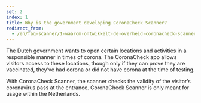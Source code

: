```yaml
---
set: 2
index: 1
title: Why is the government developing CoronaCheck Scanner?
redirect_from: 
  - /en/faq-scanner/1-waarom-ontwikkelt-de-overheid-coronacheck-scanner
---
```

The Dutch government wants to open certain locations and activities in a responsible manner in times of corona. The CoronaCheck app allows visitors access to these locations, though only if they can prove they are vaccinated, they’ve had corona or did not have corona at the time of testing.
 
With CoronaCheck Scanner, the scanner checks the validity of the visitor’s coronavirus pass at the entrance. CoronaCheck Scanner is only meant for usage within the Netherlands.
